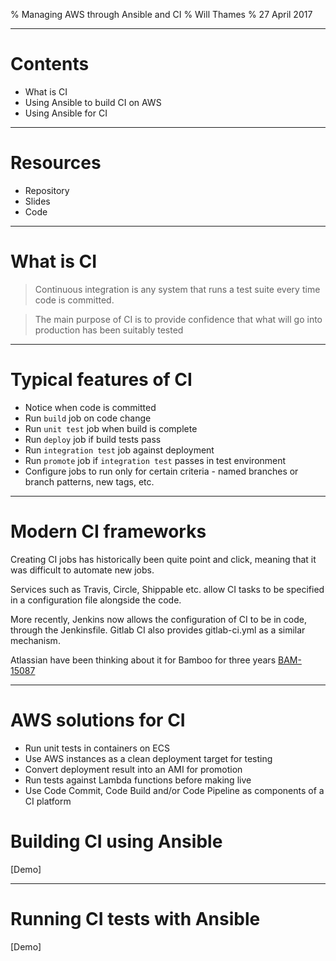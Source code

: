 % Managing AWS through Ansible and CI
% Will Thames
% 27 April 2017

---

# Contents

* What is CI
* Using Ansible to build CI on AWS
* Using Ansible for CI

---

# Resources

* Repository
* Slides
* Code

---

# What is CI

> Continuous integration is any system that
> runs a test suite every time code is committed.

> The main purpose of CI is to provide confidence
> that what will go into production has been suitably
> tested

---

# Typical features of CI

* Notice when code is committed
* Run `build` job on code change
* Run `unit test` job when build is complete
* Run `deploy` job if build tests pass
* Run `integration test` job against deployment
* Run `promote` job if `integration test` passes in test environment
* Configure jobs to run only for certain
  criteria - named branches or branch patterns,
  new tags, etc.

---

# Modern CI frameworks

Creating CI jobs has historically been quite point and click,
meaning that it was difficult to automate new jobs.

Services such as Travis, Circle, Shippable etc. allow CI tasks to be
specified in a configuration file alongside the code.

More recently, Jenkins now allows the configuration of CI to be
in code, through the Jenkinsfile. Gitlab CI also provides
gitlab-ci.yml as a similar mechanism.

Atlassian have been thinking about it for Bamboo for
three years [BAM-15087](https://jira.atlassian.com/browse/BAM-15087)

---

# AWS solutions for CI

* Run unit tests in containers on ECS
* Use AWS instances as a clean deployment target for testing
* Convert deployment result into an AMI for promotion
* Run tests against Lambda functions before making live
* Use Code Commit, Code Build and/or Code Pipeline as
  components of a CI platform

# Building CI using Ansible

[Demo]

---

# Running CI tests with Ansible

[Demo]
